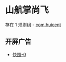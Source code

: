 # 山航掌尚飞

存在 1 规则组 - [com.huicent](/src/apps/com.huicent.ts)

## 开屏广告

- [快照-0](https://i.gkd.li/import/13407174)

